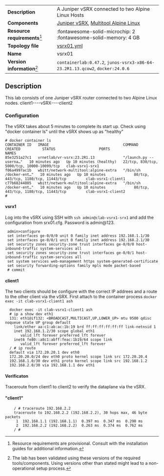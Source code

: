 |                               |                                                                                    |
| ----------------------------- | ---------------------------------------------------------------------------------- |
| **Description**               | A Juniper vSRX connected to two Alpine Linux Hosts                                 |
| **Components**                | [Juniper vSRX][vsrx], [Multitool Alpine Linux][client]                             |                                 |
| **Resource requirements**[^1] | :fontawesome-solid-microchip: 2 <br/>:fontawesome-solid-memory: 4 GB               |
| **Topology file**             | [vsrx01.yml][topofile]                                                             |
| **Name**                      | vsrx01                                                                              |
| **Version information**[^2]   | `containerlab:0.47.2`, `junos-vsrx3-x86-64-23.2R1.13.qcow2`, `docker:24.0.6`       |

## Description
This lab consists of one Juniper vSRX router connected to two Alpine Linux nodes. 
client1----vSRX----client2

### Configuration
The vSRX takes about 5 minutes to complete its start up. Check using "docker container ls" until the vSRX shows up as "healthy"
```
# docker container ls
CONTAINER ID   IMAGE                                  COMMAND                  CREATED          STATUS                    PORTS                                        NAMES
85e3251a27c1   vrnetlab/vr-vsrx:23.2R1.13             "/launch.py --userna…"   10 minutes ago   Up 10 minutes (healthy)   22/tcp, 830/tcp, 5000/tcp, 10000-10099/tcp   clab-vsrx1-srx1
f06a4997ac1b   wbitt/network-multitool:alpine-extra   "/bin/sh /docker-ent…"   10 minutes ago   Up 10 minutes             80/tcp, 443/tcp, 1180/tcp, 11443/tcp         clab-vsrx1-client1
c77b68244805   wbitt/network-multitool:alpine-extra   "/bin/sh /docker-ent…"   10 minutes ago   Up 10 minutes             80/tcp, 443/tcp, 1180/tcp, 11443/tcp         clab-vsrx1-client2
# 
```
#### vsrx1
Log into the vSRX using SSH with `ssh admin@clab-vsrx1-srx1` and add the configuration from srx01.cfg. Password is admin@123.
  ```  
   admin>configure
   set interfaces ge-0/0/0 unit 0 family inet address 192.168.1.1/30
   set interfaces ge-0/0/1 unit 0 family inet address 192.168.2.1/30
   set security zones security-zone trust interfaces ge-0/0/0 host-inbound-traffic system-services all
   set security zones security-zone trust interfaces ge-0/0/1 host-inbound-traffic system-services all
   set system services web-management https system-generated-certificate
   set security forwarding-options family mpls mode packet-based
   # commit 
   ```
#### client1
The two clients should be configure with the correct IP addrees and a route to the other client via the vSRX.
First attach to the container process `docker exec -it clab-vsrx1-client1 ash`
```
  docker exec -it clab-vsrx1-client1 ash
  # ip a show dev eth1
  131: eth1@if132: <BROADCAST,MULTICAST,UP,LOWER_UP> mtu 9500 qdisc noqueue state UP group default
    link/ether aa:c1:ab:ac:1b:19 brd ff:ff:ff:ff:ff:ff link-netnsid 1
    inet 192.168.1.2/30 scope global eth1
       valid_lft forever preferred_lft forever
    inet6 fe80::a8c1:abff:feac:1b19/64 scope link
       valid_lft forever preferred_lft forever
  / # ip route
  default via 172.20.20.1 dev eth0
  172.20.20.0/24 dev eth0 proto kernel scope link src 172.20.20.4
  192.168.1.0/30 dev eth1 proto kernel scope link src 192.168.1.2
  192.168.2.0/30 via 192.168.1.1 dev eth1
 ```

#### Verificaton
Traceroute from client1 to client2 to verify the dataplane via the vSRX. 

#### "client1"
```
    / # traceroute 192.168.2.2
    traceroute to 192.168.2.2 (192.168.2.2), 30 hops max, 46 byte packets
     1  192.168.1.1 (192.168.1.1)  0.397 ms  0.347 ms  0.290 ms
     2  192.168.2.2 (192.168.2.2)  0.263 ms  0.374 ms  0.762 ms
    / #
```
  
[vsrx]: https://www.juniper.net/us/en/products/security/srx-series/vsrx-virtual-firewall-datasheet.html
[client]: https://github.com/wbitt/Network-MultiTool
[topofile]: https://github.com/srl-labs/containerlab/tree/main/lab-examples/vsrx1/vsrx01.yml

[^1]: Resource requirements are provisional. Consult with the installation guides for additional information.
[^2]: The lab has been validated using these versions of the required tools/components. Using versions other than stated might lead to a non-operational setup process.
